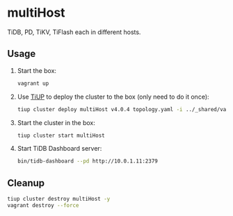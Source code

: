 # multiHost

TiDB, PD, TiKV, TiFlash each in different hosts.

## Usage

1. Start the box:

   ```bash
   vagrant up
   ```

1. Use [TiUP](https://tiup.io/) to deploy the cluster to the box (only need to do it once):

   ```bash
   tiup cluster deploy multiHost v4.0.4 topology.yaml -i ../_shared/vagrant_key -y --user vagrant
   ```

1. Start the cluster in the box:

   ```bash
   tiup cluster start multiHost
   ```

1. Start TiDB Dashboard server:

   ```bash
   bin/tidb-dashboard --pd http://10.0.1.11:2379
   ```

## Cleanup

```bash
tiup cluster destroy multiHost -y
vagrant destroy --force
```
